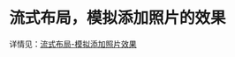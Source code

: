 # 流式布局，模拟添加照片的效果

详情见：[流式布局-模拟添加照片效果](https://jspang.com/posts/2019/02/22/flutterdemo.html#第12节-流式布局-模拟添加照片效果)